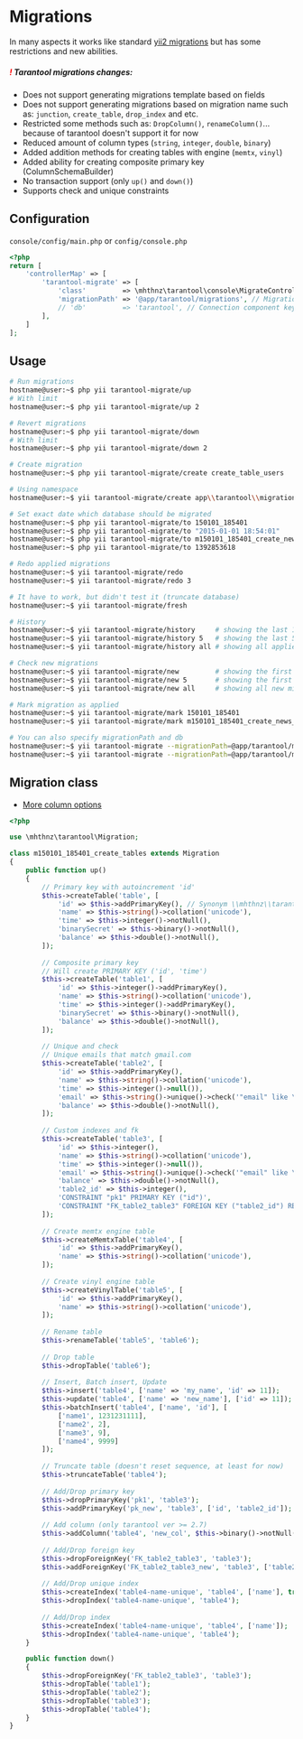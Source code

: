 Migrations
======================================

In many aspects it works like standard [yii2 migrations](https://www.yiiframework.com/doc/guide/2.0/en/db-migrations) but has some restrictions and new abilities.


#####  <span style="color:red;font-weight:bold;">!</span> Tarantool migrations changes:
* Does not support generating migrations template based on fields
* Does not support generating  migrations based on migration name such as: `junction`, `create_table`, `drop_index` and etc.
* Restricted some methods such as: `DropColumn()`, `renameColumn()`... because of tarantool doesn't support it for now
* Reduced amount of column types (`string`, `integer`, `double`, `binary`)
* Added addition methods for creating tables with engine (`memtx`, `vinyl`)
* Added ability for creating composite primary key (ColumnSchemaBuilder)
* No transaction support (only `up()` and `down()`)
* Supports check and unique constraints

Configuration
------------
`console/config/main.php` or `config/console.php`

```php
<?php
return [
    'controllerMap' => [
        'tarantool-migrate' => [
            'class'         => \mhthnz\tarantool\console\MigrateController::class,
            'migrationPath' => '@app/tarantool/migrations', // Migrations directory
            // 'db'         => 'tarantool', // Connection component key default 'tarantool'
        ],
    ]
];
```

Usage
------------

```bash
# Run migrations
hostname@user:~$ php yii tarantool-migrate/up
# With limit
hostname@user:~$ php yii tarantool-migrate/up 2

# Revert migrations
hostname@user:~$ php yii tarantool-migrate/down 
# With limit
hostname@user:~$ php yii tarantool-migrate/down 2

# Create migration
hostname@user:~$ php yii tarantool-migrate/create create_table_users

# Using namespace
hostname@user:~$ yii tarantool-migrate/create app\\tarantool\\migrations\\CreateTableUsers

# Set exact date which database should be migrated
hostname@user:~$ php yii tarantool-migrate/to 150101_185401                      # using timestamp to specify the migration
hostname@user:~$ php yii tarantool-migrate/to "2015-01-01 18:54:01"              # using a string that can be parsed by strtotime()
hostname@user:~$ php yii tarantool-migrate/to m150101_185401_create_news_table   # using full name
hostname@user:~$ php yii tarantool-migrate/to 1392853618                         # using UNIX timestamp

# Redo applied migrations
hostname@user:~$ yii tarantool-migrate/redo
hostname@user:~$ yii tarantool-migrate/redo 3

# It have to work, but didn't test it (truncate database)
hostname@user:~$ yii tarantool-migrate/fresh

# History
hostname@user:~$ yii tarantool-migrate/history     # showing the last 10 applied migrations
hostname@user:~$ yii tarantool-migrate/history 5   # showing the last 5 applied migrations
hostname@user:~$ yii tarantool-migrate/history all # showing all applied migrations

# Check new migrations
hostname@user:~$ yii tarantool-migrate/new         # showing the first 10 new migrations
hostname@user:~$ yii tarantool-migrate/new 5       # showing the first 5 new migrations
hostname@user:~$ yii tarantool-migrate/new all     # showing all new migrations

# Mark migration as applied
hostname@user:~$ yii tarantool-migrate/mark 150101_185401
hostname@user:~$ yii tarantool-migrate/mark m150101_185401_create_news_table

# You can also specify migrationPath and db
hostname@user:~$ yii tarantool-migrate --migrationPath=@app/tarantool/migrations/db1 --db=tarantool1
hostname@user:~$ yii tarantool-migrate --migrationPath=@app/tarantool/migrations/db2 --db=tarantool2
```

Migration class
------------
* [More column options](https://github.com/mhthnz/yii2-tarantool/blob/master/tests/MigrationTest.php#L182)
```php
<?php

use \mhthnz\tarantool\Migration;

class m150101_185401_create_tables extends Migration
{
    public function up()
    {
    	// Primary key with autoincrement 'id'
        $this->createTable('table', [
            'id' => $this->addPrimaryKey(), // Synonym \\mhthnz\\tarantool\\Schema::TYPE_PK
            'name' => $this->string()->collation('unicode'),
            'time' => $this->integer()->notNull(),
            'binarySecret' => $this->binary()->notNull(),
            'balance' => $this->double()->notNull(),
        ]);
        
        // Composite primary key
        // Will create PRIMARY KEY ('id', 'time')
        $this->createTable('table1', [
            'id' => $this->integer()->addPrimaryKey(),
            'name' => $this->string()->collation('unicode'),
            'time' => $this->integer()->addPrimaryKey(),
            'binarySecret' => $this->binary()->notNull(),
            'balance' => $this->double()->notNull(),
        ]);
        
        // Unique and check
        // Unique emails that match gmail.com
        $this->createTable('table2', [
            'id' => $this->addPrimaryKey(),
            'name' => $this->string()->collation('unicode'),
            'time' => $this->integer()->null()),
            'email' => $this->string()->unique()->check('"email" like \'%gmail.com\'') 
            'balance' => $this->double()->notNull(),
        ]);
        
        // Custom indexes and fk
        $this->createTable('table3', [
            'id' => $this->integer(),
            'name' => $this->string()->collation('unicode'),
            'time' => $this->integer()->null()),
            'email' => $this->string()->unique()->check('"email" like \'%gmail.com\'') 
            'balance' => $this->double()->notNull(),
            'table2_id' => $this->integer(),
            'CONSTRAINT "pk1" PRIMARY KEY ("id")',
            'CONSTRAINT "FK_table2_table3" FOREIGN KEY ("table2_id") REFERENCES "table2" ("id")',
        ]);
        
        // Create memtx engine table
        $this->createMemtxTable('table4', [
            'id' => $this->addPrimaryKey(),
            'name' => $this->string()->collation('unicode'),
        ]);
        
        // Create vinyl engine table
        $this->createVinylTable('table5', [
            'id' => $this->addPrimaryKey(),
            'name' => $this->string()->collation('unicode'),
        ]);
        
        // Rename table
        $this->renameTable('table5', 'table6');
        
        // Drop table
        $this->dropTable('table6');
        
        // Insert, Batch insert, Update
        $this->insert('table4', ['name' => 'my_name', 'id' => 11]);
        $this->update('table4', ['name' => 'new_name'], ['id' => 11]);
        $this->batchInsert('table4', ['name', 'id'], [
        	['name1', 1231231111], 
            ['name2', 2], 
            ['name3', 9], 
            ['name4', 9999]
        ]);
        
        // Truncate table (doesn't reset sequence, at least for now)
        $this->truncateTable('table4');
        
        // Add/Drop primary key
        $this->dropPrimaryKey('pk1', 'table3');
        $this->addPrimaryKey('pk_new', 'table3', ['id', 'table2_id']);
        
        // Add column (only tarantool ver >= 2.7)
        $this->addColumn('table4', 'new_col', $this->binary()->notNull()->check('length("new_col") > 1'))
        
        // Add/Drop foreign key
        $this->dropForeignKey('FK_table2_table3', 'table3');
        $this->addForeignKey('FK_table2_table3_new', 'table3', ['table2_id'], 'table2', ['id'], 'CASCADE', 'CASCADE');
        
        // Add/Drop unique index
        $this->createIndex('table4-name-unique', 'table4', ['name'], true);
        $this->dropIndex('table4-name-unique', 'table4');
        
        // Add/Drop index
        $this->createIndex('table4-name-unique', 'table4', ['name']);
        $this->dropIndex('table4-name-unique', 'table4');
    }

    public function down()
    {
        $this->dropForeignKey('FK_table2_table3', 'table3');
        $this->dropTable('table1');
        $this->dropTable('table2');
        $this->dropTable('table3');
        $this->dropTable('table4');
    }
}
```